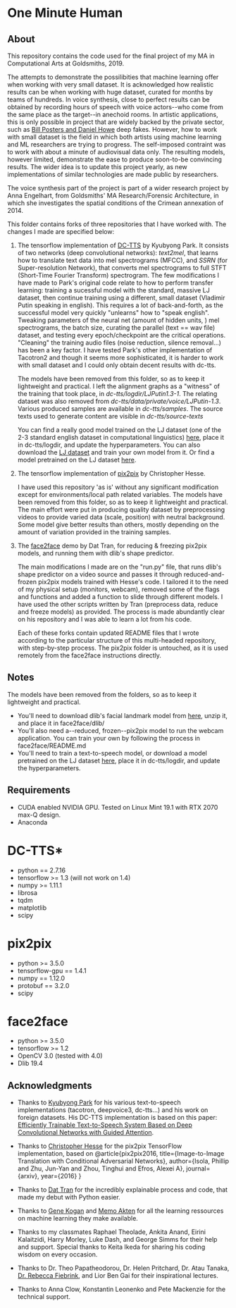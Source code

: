 # One Minute Human

## About

This repository contains the code used for the final project of my MA in Computational Arts at Goldsmiths, 2019. 

The attempts to demonstrate the possilibities that machine learning offer when working with very small dataset. 
It is acknowledged how realistic results can be when working with huge dataset, curated for months by teams of hundreds. In voice synthesis, close to perfect results can be obtained by recording hours of speech with voice actors--who come from the same place as the target--in anechoid rooms. In artistic applications, this is only possible in project that are widely backed by the private sector, such as [Bill Posters and Daniel Howe](http://billposters.ch/spectre-launch/) deep fakes. However, how to work with small dataset is the field in which both artists using machine learning and ML researchers are trying to progress. The self-imposed contraint was to work with about a minute of audiovisual data only. The resulting models, however limited, demonstrate the ease to produce soon-to-be convincing results. The wider idea is to update this project yearly, as new implementations of similar technologies are made public by researchers. 

The voice synthesis part of the project is part of a wider research project by Anna Engelhart, from Goldsmiths' MA Research/Forensic Architecture, in which she investigates the spatial conditions of the Crimean annexation of 2014. 

This folder contains forks of three repositories that I have worked with. The changes I made are specified below:


1.  The tensorflow implementation of [DC-TTS](https://github.com/Kyubyong/dc_tts) by Kyubyong Park. 
    It consists of two networks (deep convolutional networks): _text2mel_, that learns how to translate text data into mel spectrograms (MFCC), and _SSRN_ (for Super-resolution Network), that converts mel spectrograms to full STFT (Short-Time Fourier Transform) spectrogram. The few modifications I have made to Park's original code relate to how to perform transfer learning: training a sucessful model with the standard, massive LJ dataset, then continue training using a different, small dataset (Vladimir Putin speaking in english). This requires a lot of back-and-forth, as the successful model very quickly "unlearns" how to "speak english". Tweaking parameters of the neural net (amount of hidden units, ) mel spectrograms, the batch size, curating the parallel (text == wav file) dataset, and testing every epoch/checkpoint are the critical operations. "Cleaning" the training audio files (noise reduction, silence removal...) has been a key factor. I have tested Park's other implementation of Tacotron2 and though it seems more sophisticated, it is harder to work with small dataset and I could only obtain decent results with dc-tts. 

    The models have been removed from this folder, so as to keep it lightweight and practical. I left the alignment graphs as a "witness" of the training that took place, in _dc-tts/logdir/LJPutin1.3-1_. The relating dataset was also removed from _dc-tts/data/private/voice/LJPutin-1.3_. Various produced samples are available in _dc-tts/samples_. The source texts used to generate content are visible in _dc-tts/source-texts_

    You can find a really good model trained on the LJ dataset (one of the 2-3 standard english dataset in computational linguistics) [here](https://www.dropbox.com/s/1oyipstjxh2n5wo/LJ_logdir.tar?dl=0), place it in dc-tts/logdir, and update the hyperparameters. You can also download the [LJ dataset](https://keithito.com/LJ-Speech-Dataset/) and train your own model from it. Or find a model pretrained on the LJ dataset [here](https://www.dropbox.com/s/1oyipstjxh2n5wo/LJ_logdir.tar?dl=0).

2.  The tensorflow implementation of [pix2pix](https://github.com/affinelayer/pix2pix-tensorflow) by Christopher Hesse.

    I have used this repository 'as is' without any significant modification except for environments/local path related variables. 
The models have been removed from this folder, so as to keep it lightweight and practical. The main effort were put in producing quality dataset by preprocessing videos to provide varied data (scale, position) with neutral background. Some model give better results than others, mostly depending on the amount of variation provided in the training samples. 


3.  The [face2face](https://github.com/datitran/face2face-demo) demo by Dat Tran, for reducing & freezing pix2pix models, and running them with dlib's shape predictor.
    
    The main modifications I made are on the "run.py" file, that runs dlib's shape predictor on a video source and passes it through reduced-and-frozen pix2pix models trained with Hesse's code. I tailored it to the need of my physical setup (monitors, webcam), removed some of the flags and functions and added a function to slide through different models. I have used the other scripts written by Tran (preprocess data, reduce and freeze models) as provided. The process is made abundantly clear on his repository and I was able to learn a lot from his code. 

    Each of these forks contain updated README files that I wrote according to the particular structure of this multi-headed repository, with step-by-step process. The pix2pix folder is untouched, as it is used remotely from the face2face instructions directly. 


## Notes

The models have been removed from the folders, so as to keep it lightweight and practical. 
- You'll need to download dlib's facial landmark model from [here](http://dlib.net/files/shape_predictor_68_face_landmarks.dat.bz2), unzip it, and place it in face2face/dlib/
- You'll also need a--reduced, frozen--pix2pix model to run the webcam application. You can train your own by following the process in face2face/README.md
- You'll need to train a text-to-speech model, or download a model pretrained on the LJ dataset [here](https://www.dropbox.com/s/1oyipstjxh2n5wo/LJ_logdir.tar?dl=0), place it in dc-tts/logdir, and update the hyperparameters.


## Requirements

  * CUDA enabled NVIDIA GPU. Tested on Linux Mint 19.1 with RTX 2070 max-Q design. 
  * Anaconda

# DC-TTS*

  * python == 2.7.16
  * tensorflow >= 1.3 (will not work on 1.4) 
  * numpy >= 1.11.1
  * librosa
  * tqdm
  * matplotlib
  * scipy

# pix2pix

  * python >= 3.5.0
  * tensorflow-gpu == 1.4.1
  * numpy == 1.12.0 
  * protobuf == 3.2.0 
  * scipy

# face2face

  * python >= 3.5.0
  * tensorflow >= 1.2
  * OpenCV 3.0 (tested with 4.0)
  * Dlib 19.4


## Acknowledgments

  * Thanks to [Kyubyong Park](https://github.com/Kyubyong) for his various text-to-speech implementations (tacotron, deepvoice3, dc-tts...) and his work on foreign datasets. His DC-TTS implementation is based on this paper: [Efficiently Trainable Text-to-Speech System Based on Deep Convolutional Networks with Guided Attention](https://arxiv.org/abs/1710.08969).
  * Thanks to [Christopher Hesse](https://github.com/christopherhesse) for the pix2pix TensorFlow implementation, based on 
@article{pix2pix2016,
  title={Image-to-Image Translation with Conditional Adversarial Networks},
  author={Isola, Phillip and Zhu, Jun-Yan and Zhou, Tinghui and Efros, Alexei A},
  journal={arxiv},
  year={2016}
}

  * Thanks to [Dat Tran](https://github.com/datitran) for the incredibly explainable process and code, that made my debut with Python easier.  
  * Thanks to [Gene Kogan](http://genekogan.com/) and [Memo Akten](http://www.memo.tv/works/#selected-works) for all the learning ressources on machine learning they make available. 
  * Thanks to my classmates Raphael Theolade, Ankita Anand, Eirini Kalaitzidi, Harry Morley, Luke Dash, and George Simms for their help and support. Special thanks to Keita Ikeda for sharing his coding wisdom on every occasion. 
  * Thanks to Dr. Theo Papatheodorou, Dr. Helen Pritchard, Dr. Atau Tanaka, [Dr. Rebecca Fiebrink](https://www.kadenze.com/courses/machine-learning-for-musicians-and-artists/info), and Lior Ben Gai for their inspirational lectures. 
  * Thanks to Anna Clow, Konstantin Leonenko and Pete Mackenzie for the technical support. 
